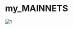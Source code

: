 # my_MAINNETS
![1](https://user-images.githubusercontent.com/44331529/171047484-d6fb9116-3ce3-4872-9ea6-a73348f72f86.png)
